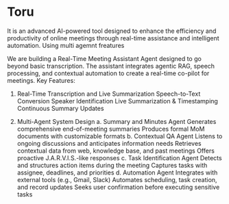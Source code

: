 # Toru
 It is an advanced AI-powered tool designed to enhance the efficiency  and productivity of online meetings through real-time assistance and intelligent automation. Using multi agemnt freatures

 We are building a Real-Time Meeting Assistant Agent designed to go beyond basic transcription. The assistant 
integrates agentic RAG, speech processing, and contextual automation to create a real-time co-pilot for meetings.
 Key Features:
 1. Real-Time Transcription and Live Summarization
 Speech-to-Text Conversion
 Speaker Identification
 Live Summarization & Timestamping
 Continuous Summary Updates

 3. Multi-Agent System Design
 a. Summary and Minutes Agent
 Generates comprehensive end-of-meeting summaries
 Produces formal MoM documents with customizable formats
 b. Contextual QA Agent
 Listens to ongoing discussions and anticipates information needs
 Retrieves contextual data from web, knowledge base, and past meetings
 Offers proactive J.A.R.V.I.S.-like responses
 c. Task Identification Agent
 Detects and structures action items during the meeting
 Captures tasks with assignee, deadlines, and priorities
 d. Automation Agent
 Integrates with external tools (e.g., Gmail,  Slack)
 Automates scheduling, task creation, and record updates
 Seeks user confirmation before executing sensitive tasks
